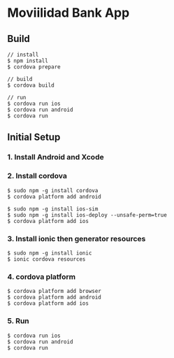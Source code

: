 # Moviilidad Bank App

## Build
```
// install
$ npm install
$ cordova prepare

// build
$ cordova build

// run
$ cordova run ios
$ cordova run android
$ cordova run 
```

## Initial Setup

### 1. Install Android and Xcode

### 2. Install cordova
```
$ sudo npm -g install cordova
$ cordova platform add android

$ sudo npm -g install ios-sim
$ sudo npm -g install ios-deploy --unsafe-perm=true
$ cordova platform add ios
```

### 3. Install ionic then generator resources
```
$ sudo npm -g install ionic
$ ionic cordova resources
```

### 4. cordova platform 
```
$ cordova platform add browser
$ cordova platform add android
$ cordova platform add ios
```

### 5. Run
```
$ cordova run ios
$ cordova run android
$ cordova run 
```